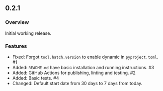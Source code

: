 ## 0.2.1

### Overview

Initial working release.

### Features

- Fixed: Forgot `tool.hatch.version` to enable dynamic in `pyproject.toml`. #1
- Added: `README.md` have basic installation and running instructions. #3
- Added: GitHub Actions for publishing, linting and testing. #2
- Added: Basic tests. #4
- Changed: Default start date from 30 days to 7 days from today.